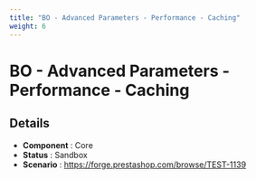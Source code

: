 ```yaml
---
title: "BO - Advanced Parameters - Performance - Caching"
weight: 6
---
```


# BO - Advanced Parameters - Performance - Caching
## Details
* **Component** : Core
* **Status** : Sandbox
* **Scenario** : https://forge.prestashop.com/browse/TEST-1139
